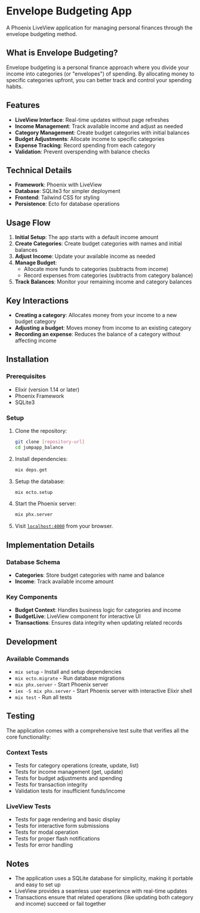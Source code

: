 # Envelope Budgeting App

A Phoenix LiveView application for managing personal finances through the envelope budgeting method.

## What is Envelope Budgeting?

Envelope budgeting is a personal finance approach where you divide your income into categories (or "envelopes") of spending. By allocating money to specific categories upfront, you can better track and control your spending habits.

## Features

- **LiveView Interface**: Real-time updates without page refreshes
- **Income Management**: Track available income and adjust as needed
- **Category Management**: Create budget categories with initial balances
- **Budget Adjustments**: Allocate income to specific categories
- **Expense Tracking**: Record spending from each category
- **Validation**: Prevent overspending with balance checks

## Technical Details

- **Framework**: Phoenix with LiveView
- **Database**: SQLite3 for simpler deployment
- **Frontend**: Tailwind CSS for styling
- **Persistence**: Ecto for database operations

## Usage Flow

1. **Initial Setup**: The app starts with a default income amount
2. **Create Categories**: Create budget categories with names and initial balances
3. **Adjust Income**: Update your available income as needed
4. **Manage Budget**: 
   - Allocate more funds to categories (subtracts from income)
   - Record expenses from categories (subtracts from category balance)
5. **Track Balances**: Monitor your remaining income and category balances

## Key Interactions

- **Creating a category**: Allocates money from your income to a new budget category
- **Adjusting a budget**: Moves money from income to an existing category
- **Recording an expense**: Reduces the balance of a category without affecting income

## Installation

### Prerequisites

- Elixir (version 1.14 or later)
- Phoenix Framework
- SQLite3

### Setup

1. Clone the repository:
   ```bash
   git clone [repository-url]
   cd jumpapp_balance
   ```

2. Install dependencies:
   ```bash
   mix deps.get
   ```

3. Setup the database:
   ```bash
   mix ecto.setup
   ```

4. Start the Phoenix server:
   ```bash
   mix phx.server
   ```

5. Visit [`localhost:4000`](http://localhost:4000) from your browser.

## Implementation Details

### Database Schema

- **Categories**: Store budget categories with name and balance
- **Income**: Track available income amount

### Key Components

- **Budget Context**: Handles business logic for categories and income
- **BudgetLive**: LiveView component for interactive UI
- **Transactions**: Ensures data integrity when updating related records

## Development

### Available Commands

- `mix setup` - Install and setup dependencies
- `mix ecto.migrate` - Run database migrations
- `mix phx.server` - Start Phoenix server
- `iex -S mix phx.server` - Start Phoenix server with interactive Elixir shell
- `mix test` - Run all tests

## Testing

The application comes with a comprehensive test suite that verifies all the core functionality:

### Context Tests

- Tests for category operations (create, update, list)
- Tests for income management (get, update)
- Tests for budget adjustments and spending
- Tests for transaction integrity
- Validation tests for insufficient funds/income

### LiveView Tests

- Tests for page rendering and basic display
- Tests for interactive form submissions
- Tests for modal operation
- Tests for proper flash notifications
- Tests for error handling

## Notes

- The application uses a SQLite database for simplicity, making it portable and easy to set up
- LiveView provides a seamless user experience with real-time updates
- Transactions ensure that related operations (like updating both category and income) succeed or fail together